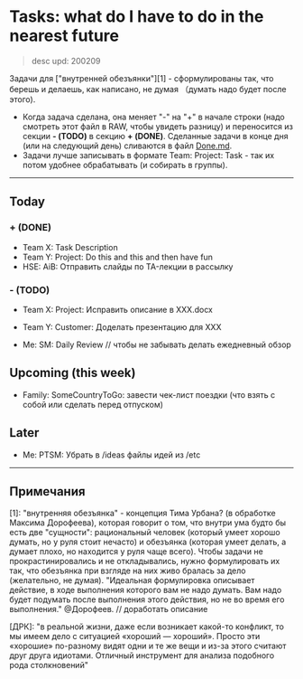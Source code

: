 # Tasks: what do I have to do in the nearest future
> desc upd: 200209

Задачи для ["внутренней обезъянки"][1] - сформулированы так, что берешь и делаешь, как написано, не думая （думать надо будет после этого).
* Когда задача сделана, она меняет "-" на "+" в начале строки (надо смотреть этот файл в RAW, чтобы увидеть разницу) и переносится из секции **- (TODO)** в секцию **+ (DONE)**. Сделанные задачи в конце дня (или на следующий день) сливаются в файл [Done.md](Done.md).
* Задачи лучше записывать в формате Team: Project: Task - так их потом удобнее обрабатывать (и собирать в группы).

---

## Today

### + (DONE)

+ Team X: Task Description
+ Team Y: Project: Do this and this and then have fun
+ HSE: AiB: Отправить слайды по TA-лекции в рассылку

### - (TODO)

- Team X: Project: Исправить описание в XXX.docx
- Team Y: Customer: Доделать презентацию для XXX

- Me: SM: Daily Review // чтобы не забывать делать ежедневный обзор

## Upcoming (this week)

- Family: SomeCountryToGo: завести чек-лист поездки (что взять с собой или сделать перед отпуском)

## Later

- Me: PTSM: Убрать в /ideas файлы идей из /etc

---

## Примечания

[1]:  "внутренняя обезъянка" - концепция Тима Урбана? (в обработке Максима Дорофеева), которая говорит о том, что внутри ума будто бы есть две "сущности": рациональный человек (который умеет хорошо думать, но у руля стоит нечасто) и обезъянка (которая умеет делать, а думает плохо, но находится у руля чаще всего). Чтобы задачи не прокрастинировались и не откладывались, нужно формулировать их так, что обезъянка при взгляде на них живо бралась за дело (желательно, не думая). "Идеальная формулировка описывает действие, в ходе выполнения которого вам не надо думать. Вам надо будет подумать после выполнения этого действия, но не во время его выполнения." @Дорофеев. // доработать описание

[ДРК]: "в реальной жизни, даже если возникает какой-то конфликт, то мы имеем дело с ситуацией «хороший — хороший». Просто эти «хорошие» по-разному видят одни и те же вещи и из-за этого считают друг друга идиотами. Отличный инструмент для анализа подобного рода столкновений"
